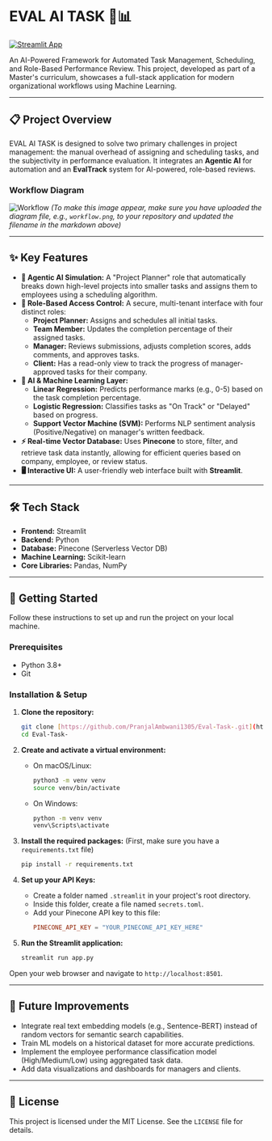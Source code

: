 # EVAL AI TASK 🤖📊

[![Streamlit App](https://static.streamlit.io/badges/streamlit_badge_black_white.svg)](https://evaltask.streamlit.app/)

An AI-Powered Framework for Automated Task Management, Scheduling, and Role-Based Performance Review. This project, developed as part of a Master's curriculum, showcases a full-stack application for modern organizational workflows using Machine Learning.

---

## 📋 Project Overview

EVAL AI TASK is designed to solve two primary challenges in project management: the manual overhead of assigning and scheduling tasks, and the subjectivity in performance evaluation. It integrates an **Agentic AI** for automation and an **EvalTrack** system for AI-powered, role-based reviews.

### Workflow Diagram

![Workflow](image_e7350e.png)
*(To make this image appear, make sure you have uploaded the diagram file, e.g., `workflow.png`, to your repository and updated the filename in the markdown above)*

---

## ✨ Key Features

* **🤖 Agentic AI Simulation:** A "Project Planner" role that automatically breaks down high-level projects into smaller tasks and assigns them to employees using a scheduling algorithm.
* **🔐 Role-Based Access Control:** A secure, multi-tenant interface with four distinct roles:
    * **Project Planner:** Assigns and schedules all initial tasks.
    * **Team Member:** Updates the completion percentage of their assigned tasks.
    * **Manager:** Reviews submissions, adjusts completion scores, adds comments, and approves tasks.
    * **Client:** Has a read-only view to track the progress of manager-approved tasks for their company.
* **🧠 AI & Machine Learning Layer:**
    * **Linear Regression:** Predicts performance marks (e.g., 0-5) based on the task completion percentage.
    * **Logistic Regression:** Classifies tasks as "On Track" or "Delayed" based on progress.
    * **Support Vector Machine (SVM):** Performs NLP sentiment analysis (Positive/Negative) on manager's written feedback.
* **⚡ Real-time Vector Database:** Uses **Pinecone** to store, filter, and retrieve task data instantly, allowing for efficient queries based on company, employee, or review status.
* **🖥️ Interactive UI:** A user-friendly web interface built with **Streamlit**.

---

## 🛠️ Tech Stack

* **Frontend:** Streamlit
* **Backend:** Python
* **Database:** Pinecone (Serverless Vector DB)
* **Machine Learning:** Scikit-learn
* **Core Libraries:** Pandas, NumPy

---

## 🚀 Getting Started

Follow these instructions to set up and run the project on your local machine.

### Prerequisites

* Python 3.8+
* Git

### Installation & Setup

1.  **Clone the repository:**
    ```bash
    git clone [https://github.com/PranjalAmbwani1305/Eval-Task-.git](https://github.com/PranjalAmbwani1305/Eval-Task-.git)
    cd Eval-Task-
    ```

2.  **Create and activate a virtual environment:**
    * On macOS/Linux:
        ```bash
        python3 -m venv venv
        source venv/bin/activate
        ```
    * On Windows:
        ```bash
        python -m venv venv
        venv\Scripts\activate
        ```

3.  **Install the required packages:**
    (First, make sure you have a `requirements.txt` file)
    ```bash
    pip install -r requirements.txt
    ```

4.  **Set up your API Keys:**
    * Create a folder named `.streamlit` in your project's root directory.
    * Inside this folder, create a file named `secrets.toml`.
    * Add your Pinecone API key to this file:
        ```toml
        PINECONE_API_KEY = "YOUR_PINECONE_API_KEY_HERE"
        ```

5.  **Run the Streamlit application:**
    ```bash
    streamlit run app.py
    ```

Open your web browser and navigate to `http://localhost:8501`.

---

## 📝 Future Improvements

* Integrate real text embedding models (e.g., Sentence-BERT) instead of random vectors for semantic search capabilities.
* Train ML models on a historical dataset for more accurate predictions.
* Implement the employee performance classification model (High/Medium/Low) using aggregated task data.
* Add data visualizations and dashboards for managers and clients.

---

## 📄 License

This project is licensed under the MIT License. See the `LICENSE` file for details.
